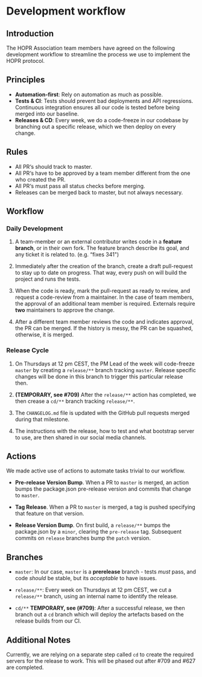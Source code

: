 # Development workflow

## Introduction

The HOPR Association team members have agreed on the following development workflow to streamline the process we use to implement the HOPR protocol.

## Principles

- **Automation-first**: Rely on automation as much as possible.
- **Tests & CI**: Tests should prevent bad deployments and API regressions. Continuous integration ensures all our code is tested before being merged into our baseline.
- **Releases & CD**: Every week, we do a code-freeze in our codebase by branching out a specific release, which we then deploy on every change.

## Rules

- All PR‘s should track to master.
- All PR‘s have to be approved by a team member different from the one who created the PR.
- All PR‘s must pass all status checks before merging.
- Releases can be merged back to master, but not always necessary.

## Workflow

### Daily Development

1. A team-member or an external contributor writes code in a **feature branch**, or in their own fork. The feature branch describe its goal, and any ticket it is related to. (e.g. “fixes 341")

2. Immediately after the creation of the branch, create a draft pull-request to stay up to date on progress. That way, every push on will build the project and runs the tests.

3. When the code is ready, mark the pull-request as ready to review, and request a code-review from a maintainer. In the case of team members, the approval of an additional team member is required. Externals require **two** maintainers to approve the change.

4. After a different team member reviews the code and indicates approval, the PR can be merged. If the history is messy, the PR can be squashed, otherwise, it is merged.

### Release Cycle

1. On Thursdays at 12 pm CEST, the PM Lead of the week will code-freeze `master` by creating a `release/**` branch tracking `master`. Release specific changes will be done in this branch to trigger this particular release then.

2. **(TEMPORARY, see #709)** After the `release/**` action has completed, we then crease a `cd/**` branch tracking `release/**`.

3. The `CHANGELOG.md` file is updated with the GitHub pull requests merged during that milestone.

4. The instructions with the release, how to test and what bootstrap server to use, are then shared in our social media channels.

## Actions

We made active use of actions to automate tasks trivial to our workflow.

- **Pre-release Version Bump**. When a PR to `master` is merged, an action bumps the package.json pre-release version and commits that change to `master`.

- **Tag Release**. When a PR to `master` is merged, a tag is pushed specifying that feature on that version.

- **Release Version Bump**. On first build, a `release/**` bumps the package.json by a `minor`, clearing the `pre-release` tag. Subsequent commits on `release` branches bump the `patch` version.

## Branches

- `master`: In our case, `master` is a **prerelease** branch - tests _must_ pass, and code _should_ be stable, but its _acceptable_ to have issues.

- `release/**`: Every week on Thursdays at 12 pm CEST, we cut a `release/**` branch, using an internal name to identify the release.

- `cd/**` **TEMPORARY, see (#709)**: After a successful release, we then branch out a `cd` branch which will deploy the artefacts based on the release builds from our CI.

## Additional Notes

Currently, we are relying on a separate step called `cd` to create the required servers for the release to work. This will be phased out after #709 and #627 are completed.
